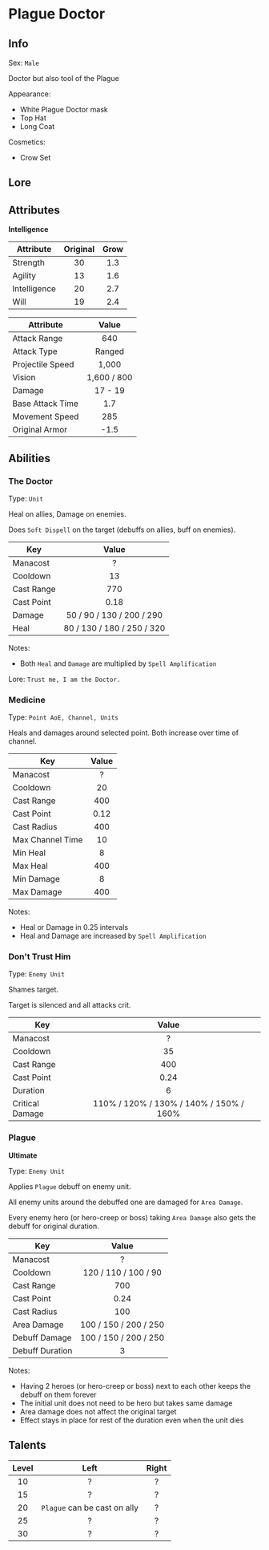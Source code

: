 # Plague Doctor

## Info
Sex: `Male`

Doctor but also tool of the Plague

Appearance:
- White Plague Doctor mask
- Top Hat
- Long Coat

Cosmetics:
- Crow Set

## Lore

## Attributes

**Intelligence**

|  Attribute   | Original | Grow |
|--------------|:--------:|:----:|
| Strength     |    30    | 1.3  |
| Agility      |    13    | 1.6  |
| Intelligence |    20    | 2.7  |
| Will         |    19    | 2.4  |


|    Attribute     |    Value    |
|------------------|:-----------:|
| Attack Range     |     640     |
| Attack Type      |    Ranged   |
| Projectile Speed |    1,000    |
| Vision           | 1,600 / 800 |
| Damage           |   17 - 19   |
| Base Attack Time |     1.7     |
| Movement Speed   |     285     |
| Original Armor   |    -1.5     |

## Abilities

### The Doctor

Type: `Unit`

Heal on allies, Damage on enemies.

Does `Soft Dispell` on the target (debuffs on allies, buff on enemies).

| Key | Value |
|-----|:-----:|
| Manacost | ? |
| Cooldown | 13 |
| Cast Range | 770 |
| Cast Point | 0.18 |
| Damage | 50 / 90  / 130 / 200 / 290 |
| Heal | 80 / 130 / 180 / 250 / 320 |

Notes:
- Both `Heal` and `Damage` are multiplied by `Spell Amplification`

Lore: `Trust me, I am the Doctor.`

### Medicine

Type: `Point AoE, Channel, Units`

Heals and damages around selected point.
Both increase over time of channel.

| Key | Value |
|-----|:-----:|
| Manacost | ? |
| Cooldown | 20 |
| Cast Range | 400 |
| Cast Point | 0.12 |
| Cast Radius | 400 |
| Max Channel Time | 10 |
| Min Heal | 8 |
| Max Heal | 400 |
| Min Damage | 8 |
| Max Damage | 400 | 

Notes:
- Heal or Damage in 0.25 intervals
- Heal and Damage are increased by `Spell Amplification`

### Don't Trust Him

Type: `Enemy Unit`

Shames target.

Target is silenced and all attacks crit.

| Key | Value |
|-----|:-----:|
| Manacost | ? |
| Cooldown | 35 |
| Cast Range | 400 |
| Cast Point | 0.24 |
| Duration | 6 |
| Critical Damage | 110% / 120% / 130% / 140% / 150% / 160% |

### Plague
**__Ultimate__**

Type: `Enemy Unit`

Applies `Plague` debuff on enemy unit.

All enemy units around the debuffed one are damaged for `Area Damage`.

Every enemy hero (or hero-creep or boss) taking `Area Damage` also gets the debuff for original duration.

| Key | Value |
|-----|:-----:|
| Manacost | ? |
| Cooldown | 120 / 110 / 100 / 90 |
| Cast Range | 700 |
| Cast Point | 0.24 |
| Cast Radius | 100 |
| Area Damage | 100 / 150 / 200 / 250 |
| Debuff Damage | 100 / 150 / 200 / 250 |
| Debuff Duration | 3 |

Notes:
- Having 2 heroes (or hero-creep or boss) next to each other keeps the debuff on them forever
- The initial unit does not need to be hero but takes same damage
- Area damage does not affect the original target
- Effect stays in place for rest of the duration even when the unit dies

## Talents

| Level | Left | Right |
|:-----:|:----:|:-----:|
| 10 | ? | ? |
| 15 | ? | ? |
| 20 | `Plague` can be cast on ally | ? |
| 25 | ? | ? |
| 30 | ? | ? |
